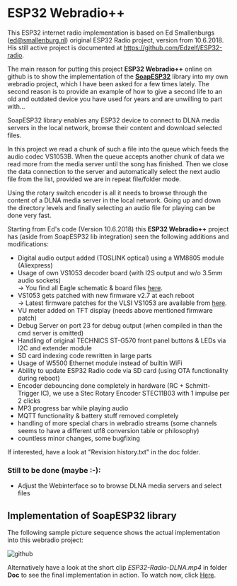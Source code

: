 # ESP32 Webradio++

This ESP32 internet radio implementation is based on Ed Smallenburgs (ed@smallenburg.nl) original ESP32 Radio project, version from 10.6.2018. His still active project is documented at https://github.com/Edzelf/ESP32-radio.

The main reason for putting this project **ESP32 Webradio++** online on github is to show  the implementation of the [**SoapESP32**](https://github.com/yellobyte/SoapESP32) library into my own webradio project, which I have been asked for a few times lately. 
The second reason is to provide an example of how to give a second life to an old and outdated device you have used for years and are unwilling to part with...

SoapESP32 library enables any ESP32 device to connect to DLNA media servers in the local network, browse their content and download selected files.  

In this project we read a chunk of such a file into the queue which feeds the audio codec VS1053B. When the queue accepts another chunk of data we read more from the media server until the song has finished. Then we close the data connection to the server and automatically select the next audio file from the list, provided we are in repeat file/folder mode.  

Using the rotary switch encoder is all it needs to browse through the content of a DLNA media server in the local network. Going up and down the directory levels and finally selecting an audio file for playing can be done very fast.

Starting from Ed's code (Version 10.6.2018) this **ESP32 Webradio++** project has (aside from SoapESP32 lib integration) seen the following additions and modifications:

 * Digital audio output added (TOSLINK optical) using a WM8805 module (Aliexpress)
 * Usage of own VS1053 decoder board (with I2S output and w/o 3.5mm audio sockets)<br />
   -> You find all Eagle schematic & board files [here](https://github.com/yellobyte/ESP32-Webradio++/EagleFiles).
 * VS1053 gets patched with new firmware v2.7 at each reboot<br />
   -> Latest firmware patches for the VLSI VS1053 are available from [here](http://www.vlsi.fi/en/support/software/vs10xxpatches.html).
 * VU meter added on TFT display (needs above mentioned firmware patch)
 * Debug Server on port 23 for debug output (when compiled in than the cmd server is omitted)
 * Handling of original TECHNICS ST-G570 front panel buttons & LEDs via I2C and extender module
 * SD card indexing code rewritten in large parts
 * Usage of W5500 Ethernet module instead of builtin WiFi
 * Ability to update ESP32 Radio code via SD card (using OTA functionality during reboot)
 * Encoder debouncing done completely in hardware (RC + Schmitt-Trigger IC), we use a Stec Rotary Encoder STEC11B03 with 1 impulse per 2 clicks
 * MP3 progress bar while playing audio
 * MQTT functionality & battery stuff removed completely
 * handling of more special chars in webradio streams (some channels seems to have a different utf8 conversion table or philosophy)
 * countless minor changes, some bugfixing

If interested, have a look at "Revision history.txt" in the doc folder. 

### Still to be done (maybe :-):

 * Adjust the Webinterface so to browse DLNA media servers and select files

## Implementation of SoapESP32 library ##

The following sample picture sequence shows the actual implementation into this webradio project:

![github](https://github.com/yellobyte/SoapESP32/raw/main/doc/ESP32-Radio-DLNA.jpg)

Alternatively have a look at the short clip _ESP32-Radio-DLNA.mp4_ in folder **Doc** to see the final implementation in action. To watch now, click [Here](https://github.com/yellobyte/ESP32-Webradio++/Doc/ESP32-Radio-DLNA.mp4).